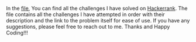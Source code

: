 In the [file](hackerrank_challenges.sql), You can find all the challenges I have solved on [Hackerrank](https://www.hackerrank.com/). The file contains all the challenges I have attempted in order with their description and the link to the problem itself for ease of use. If you have any suggestions, please feel free to reach out to me. Thanks and Happy Coding!!! 